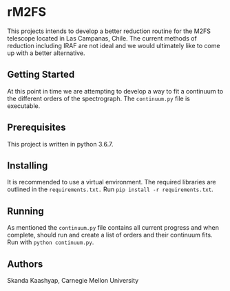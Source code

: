 # rM2FS
This projects intends to develop a better reduction routine for the M2FS telescope located in Las Campanas, Chile. The current methods of reduction including IRAF are not ideal and we would ultimately like to come up with a better alternative.

## Getting Started
At this point in time we are attempting to develop a way to fit a continuum to the different orders of the spectrograph. The `continuum.py` file is executable.

## Prerequisites
This project is written in python 3.6.7.

## Installing
It is recommended to use a virtual environment. The required libraries are outlined in the `requirements.txt.` Run `pip install -r requirements.txt`.

## Running
As mentioned the `continuum.py` file contains all current progress and when complete, should run and create a list of orders and their continuum fits. Run with `python continuum.py`.

## Authors
Skanda Kaashyap, Carnegie Mellon University
